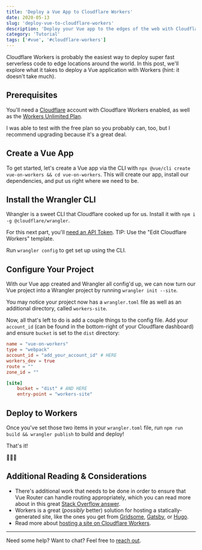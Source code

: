 ```yaml
---
title: 'Deploy a Vue App to Cloudflare Workers'
date: 2020-05-13
slug: 'deploy-vue-to-cloudflare-workers'
description: 'Deploy your Vue app to the edges of the web with Cloudflare Workers'
category: 'Tutorial'
tags: ['#vue', '#cloudflare-workers']
---
```


Cloudflare Workers is probably the easiest way to deploy super fast serverless code to edge locations around the world. In this post, we'll explore what it takes to deploy a Vue application with Workers (hint: it doesn't take much).

## Prerequisites

You'll need a [Cloudflare](https://cloudflare.com/) account with Cloudflare Workers enabled, as well as the [Workers Unlimited Plan](https://workers.cloudflare.com/sites#plans).

I was able to test with the free plan so you probably can, too, but I recommend upgrading because it's a great deal.

## Create a Vue App

To get started, let's create a Vue app via the CLI with `npx @vue/cli create vue-on-workers && cd vue-on-workers`. This will create our app, install our dependencies, and put us right where we need to be.

## Install the Wrangler CLI

Wrangler is a sweet CLI that Cloudflare cooked up for us. Install it with `npm i -g @cloudflare/wrangler`.

For this next part, you'll [need an API Token](https://developers.cloudflare.com/api/tokens/create). TIP: Use the "Edit Cloudflare Workers" template.

Run `wrangler config` to get set up using the CLI.

## Configure Your Project

With our Vue app created and Wrangler all config'd up, we can now turn our Vue project into a Wrangler project by running `wrangler init --site`.

You may notice your project now has a `wrangler.toml` file as well as an additional directory, called `workers-site`.

Now, all that's left to do is add a couple things to the config file. Add your `account_id` (can be found in the bottom-right of your Cloudflare dashboard) and ensure `bucket` is set to the `dist` directory:

```toml
name = "vue-on-workers"
type = "webpack"
account_id = "add_your_account_id" # HERE
workers_dev = true
route = ""
zone_id = ""

[site]
    bucket = "dist" # AND HERE
    entry-point = "workers-site"
```

## Deploy to Workers

Once you've set those two items in your `wrangler.toml` file, run `npm run build && wrangler publish` to build and deploy!

That's it!

🎉🎉🎉

## Additional Reading & Considerations

- There's additional work that needs to be done in order to ensure that Vue Router can handle routing appropriately, which you can read more about in this great [Stack Overflow answer](https://stackoverflow.com/questions/58432345/cloudflare-workers-spa-with-vuejs/58439234#58439234).
- Workers is a great (_possibly_ better) solution for hosting a statically-generated site, like the ones you get from [Gridsome](https://gridsome.org/), [Gatsby](https://www.gatsbyjs.org/), or [Hugo](https://gohugo.io/).
- Read more about [hosting a site on Cloudflare Workers](https://workers.cloudflare.com/sites).

---

Need some help? Want to chat? Feel free to [reach out](https://twitter.com/briansw).
